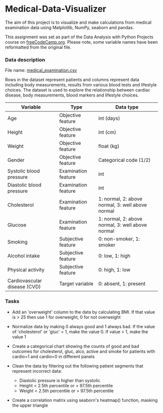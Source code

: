 # Medical-Data-Visualizer

The aim of this project is to visualize and make calculations from medical examination data using Matplotlib, NumPy, seaborn and pandas. 

This assignment was set as part of the Data Analysis with Python Projects course on [freeCodeCamp.org](https://www.freecodecamp.org/learn/data-analysis-with-python/data-analysis-with-python-projects/medical-data-visualizer). Please note, some variable names have been reformatted from the original file.

### Data description

File name: [medical_examination.csv](https://github.com/agolikova/Medical-Data-Visualizer/blob/main/medical_examination.csv)

Rows in the dataset represent patients and columns represent data including body measurements, results from various blood tests and lifestyle choices. The dataset is used to explore the relationship between cardiac disease, body measurements, blood markers and lifestyle choices.

|Variable|Type|Data type|
|-------|-------------|----------|
|Age|Objective feature|int (days)|
|Height|Objective feature|int (cm)|
|Weight|Objective feature|float (kg)|
|Gender|Objective feature|Categorical code (1/2)|
|Systolic blood pressure|Examination feature|int|
|Diastolic blood pressure|Examination feature|int|
|Cholesterol|Examination feature|1: normal, 2: above normal, 3: well above normal|
|Glucose|Examination feature|1: normal, 2: above normal, 3: well above normal|
|Smoking|Subjective feature|0: non-smoker, 1: smoker|
|Alcohol intake|Subjective feature|0: low, 1: high|
|Physical activity|Subjective feature|0: high, 1: low|
|Cardiovascular disease (CVD)|Target variable|0: absent, 1: present|

### Tasks

* Add an 'overweight' column to the data by calculating BMI. If that value is > 25 then use 1 for overweight, 0 for not overweight
* Normalize data by making 0 always good and 1 always bad. If the value of 'cholesterol' or 'gluc' = 1, make the value 0. If value > 1, make the value 1
* Create a categorical chart showing the counts of good and bad outcomes for cholesterol, gluc, alco, active and smoke for patients with cardio=1 and cardio=0 in different panels

* Clean the data by filtering out the following patient segments that represent incorrect data:
  * Diastolic pressure is higher than systolic
  * Height < 2.5th percentile or > 97.5th percentile
  * Weight < 2.5th percentile or > 97.5th percentile
  
* Create a correlation matrix using seaborn's heatmap() function, masking the upper triangle
